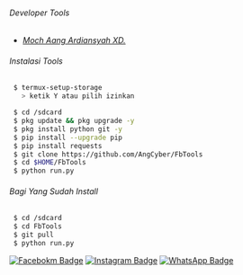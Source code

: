###### Developer Tools
- [_Moch Aang Ardiansyah XD._]()

###### Instalasi Tools
``` bash
 $ termux-setup-storage
   > ketik Y atau pilih izinkan

 $ cd /sdcard
 $ pkg update && pkg upgrade -y
 $ pkg install python git -y
 $ pip install --upgrade pip
 $ pip install requests
 $ git clone https://github.com/AngCyber/FbTools
 $ cd $HOME/FbTools
 $ python run.py
```

###### Bagi Yang Sudah Install
``` bash
 $ cd /sdcard
 $ cd FbTools
 $ git pull
 $ python run.py
```
[![Facebokm Badge](https://img.shields.io/badge/-aang.qwerty69-blue?style=flat&logo=Facebook&logoColor=white&link=https://www.facebook.com/aang.qwerty69/)](https://www.facebook.com/aang.qwerty69) [![Instagram Badge](https://img.shields.io/badge/-aangxd.qwerty_-f01397?style=flat&logo=Instagram&logoColor=white&link=https://www.instagram.com/aangxd.qwerty_/)](https://www.instagram.com/aangxd.qwerty_/) [![WhatsApp Badge](https://img.shields.io/badge/-6283177721763-green?style=flat&logo=WhatsApp&logoColor=white&link=https://wa.me/6283177721763/)](https://wa.me/6283177721763/)
